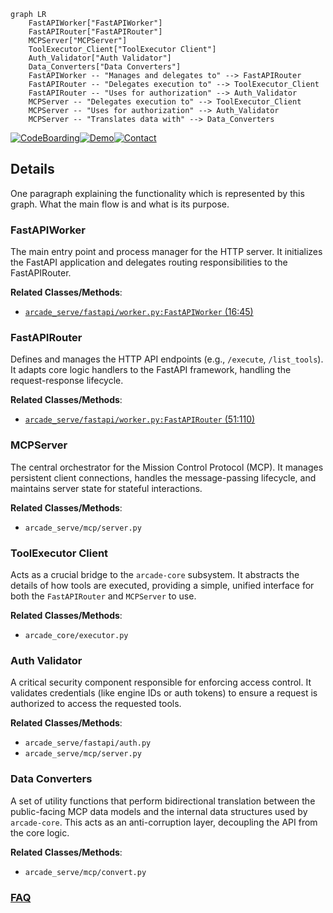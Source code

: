 ```mermaid
graph LR
    FastAPIWorker["FastAPIWorker"]
    FastAPIRouter["FastAPIRouter"]
    MCPServer["MCPServer"]
    ToolExecutor_Client["ToolExecutor Client"]
    Auth_Validator["Auth Validator"]
    Data_Converters["Data Converters"]
    FastAPIWorker -- "Manages and delegates to" --> FastAPIRouter
    FastAPIRouter -- "Delegates execution to" --> ToolExecutor_Client
    FastAPIRouter -- "Uses for authorization" --> Auth_Validator
    MCPServer -- "Delegates execution to" --> ToolExecutor_Client
    MCPServer -- "Uses for authorization" --> Auth_Validator
    MCPServer -- "Translates data with" --> Data_Converters
```

[![CodeBoarding](https://img.shields.io/badge/Generated%20by-CodeBoarding-9cf?style=flat-square)](https://github.com/CodeBoarding/CodeBoarding)[![Demo](https://img.shields.io/badge/Try%20our-Demo-blue?style=flat-square)](https://www.codeboarding.org/demo)[![Contact](https://img.shields.io/badge/Contact%20us%20-%20contact@codeboarding.org-lightgrey?style=flat-square)](mailto:contact@codeboarding.org)

## Details

One paragraph explaining the functionality which is represented by this graph. What the main flow is and what is its purpose.

### FastAPIWorker
The main entry point and process manager for the HTTP server. It initializes the FastAPI application and delegates routing responsibilities to the FastAPIRouter.


**Related Classes/Methods**:

- <a href="https://github.com/ArcadeAI/arcade-ai/blob/main/libs/arcade-serve/arcade_serve/fastapi/worker.py#L16-L45" target="_blank" rel="noopener noreferrer">`arcade_serve/fastapi/worker.py:FastAPIWorker` (16:45)</a>


### FastAPIRouter
Defines and manages the HTTP API endpoints (e.g., `/execute`, `/list_tools`). It adapts core logic handlers to the FastAPI framework, handling the request-response lifecycle.


**Related Classes/Methods**:

- <a href="https://github.com/ArcadeAI/arcade-ai/blob/main/libs/arcade-serve/arcade_serve/fastapi/worker.py#L51-L110" target="_blank" rel="noopener noreferrer">`arcade_serve/fastapi/worker.py:FastAPIRouter` (51:110)</a>


### MCPServer
The central orchestrator for the Mission Control Protocol (MCP). It manages persistent client connections, handles the message-passing lifecycle, and maintains server state for stateful interactions.


**Related Classes/Methods**:

- `arcade_serve/mcp/server.py`


### ToolExecutor Client
Acts as a crucial bridge to the `arcade-core` subsystem. It abstracts the details of how tools are executed, providing a simple, unified interface for both the `FastAPIRouter` and `MCPServer` to use.


**Related Classes/Methods**:

- `arcade_core/executor.py`


### Auth Validator
A critical security component responsible for enforcing access control. It validates credentials (like engine IDs or auth tokens) to ensure a request is authorized to access the requested tools.


**Related Classes/Methods**:

- `arcade_serve/fastapi/auth.py`
- `arcade_serve/mcp/server.py`


### Data Converters
A set of utility functions that perform bidirectional translation between the public-facing MCP data models and the internal data structures used by `arcade-core`. This acts as an anti-corruption layer, decoupling the API from the core logic.


**Related Classes/Methods**:

- `arcade_serve/mcp/convert.py`




### [FAQ](https://github.com/CodeBoarding/GeneratedOnBoardings/tree/main?tab=readme-ov-file#faq)